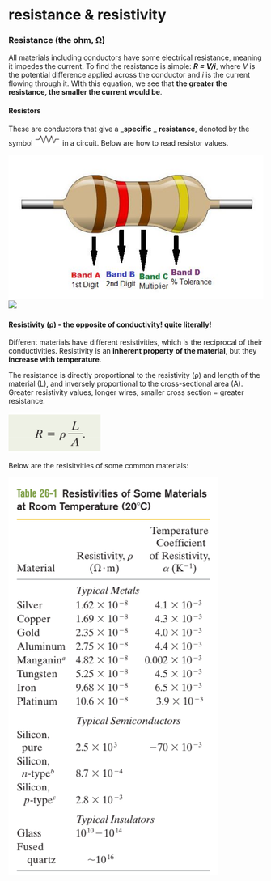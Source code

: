 # resistance & resistivity

### Resistance (the ohm, Ω)

All materials including conductors have some electrical resistance, meaning it impedes the current. To find the resistance is simple: _**R = V/i**_, where _V_ is the potential difference applied across the conductor and _i_ is the current flowing through it. WIth this equation, we see that **the greater the resistance, the smaller the current would be**.

#### Resistors

These are conductors that give a _**specific** _ **resistance**, denoted by the symbol ![](<../../.gitbook/assets/image (8) (1) (1) (1) (1) (1) (1).png>) in a circuit. Below are how to read resistor values.

![](../../.gitbook/assets/four-band-1.jpg)![](../../.gitbook/assets/Resistance\_Color\_Code\_Chart.jpg)

#### Resistivity (ϼ) - the opposite of conductivity! quite literally!

Different materials have different resistivities, which is the reciprocal of their conductivities. Resistivity is an **inherent property** **of the material**, but they **increase with temperature**.&#x20;

The resistance is directly proportional to the resistivity (ϼ) and length of the material (L), and inversely proportional to the cross-sectional area (A). Greater resistivity values, longer wires, smaller cross section = greater resistance.

![](<../../.gitbook/assets/image (5) (1).png>)

Below are the resisitvities of some common materials:&#x20;

![](<../../.gitbook/assets/image (20) (1) (1) (1) (1).png>)

###
